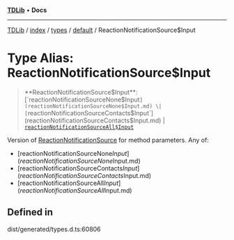 [**TDLib**](../../../../../../README.md) • **Docs**

***

[TDLib](../../../../../../modules.md) / [index](../../../../../README.md) / [types](../../../README.md) / [default](../README.md) / ReactionNotificationSource$Input

# Type Alias: ReactionNotificationSource$Input

> **ReactionNotificationSource$Input**: [`reactionNotificationSourceNone$Input`](reactionNotificationSourceNone$Input.md) \| [`reactionNotificationSourceContacts$Input`](reactionNotificationSourceContacts$Input.md) \| [`reactionNotificationSourceAll$Input`](reactionNotificationSourceAll$Input.md)

Version of [ReactionNotificationSource](ReactionNotificationSource.md) for method parameters.
Any of:
- [reactionNotificationSourceNone$Input](reactionNotificationSourceNone$Input.md)
- [reactionNotificationSourceContacts$Input](reactionNotificationSourceContacts$Input.md)
- [reactionNotificationSourceAll$Input](reactionNotificationSourceAll$Input.md)

## Defined in

dist/generated/types.d.ts:60806
